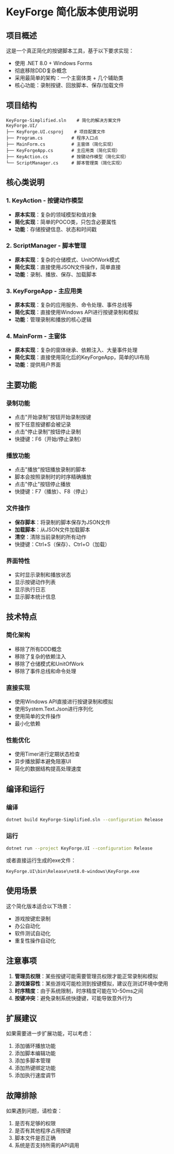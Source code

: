 # KeyForge 简化版本使用说明

## 项目概述

这是一个真正简化的按键脚本工具，基于以下要求实现：
- 使用 .NET 8.0 + Windows Forms
- 彻底移除DDD复杂概念
- 采用最简单的架构：一个主窗体类 + 几个辅助类
- 核心功能：录制按键、回放脚本、保存/加载文件

## 项目结构

```
KeyForge-Simplified.sln    # 简化的解决方案文件
KeyForge.UI/
├── KeyForge.UI.csproj    # 项目配置文件
├── Program.cs           # 程序入口点
├── MainForm.cs          # 主窗体（简化实现）
├── KeyForgeApp.cs       # 主应用类（简化实现）
├── KeyAction.cs         # 按键动作模型（简化实现）
└── ScriptManager.cs     # 脚本管理类（简化实现）
```

## 核心类说明

### 1. KeyAction - 按键动作模型
- **原本实现**：复杂的领域模型和值对象
- **简化实现**：简单的POCO类，只包含必要属性
- **功能**：存储按键信息、状态和时间戳

### 2. ScriptManager - 脚本管理
- **原本实现**：复杂的仓储模式、UnitOfWork模式
- **简化实现**：直接使用JSON文件操作，简单直接
- **功能**：录制、播放、保存、加载脚本

### 3. KeyForgeApp - 主应用类
- **原本实现**：复杂的应用服务、命令处理、事件总线等
- **简化实现**：直接使用Windows API进行按键录制和模拟
- **功能**：管理录制和播放的核心逻辑

### 4. MainForm - 主窗体
- **原本实现**：复杂的窗体继承、依赖注入、大量事件处理
- **简化实现**：直接使用简化后的KeyForgeApp，简单的UI布局
- **功能**：提供用户界面

## 主要功能

### 录制功能
- 点击"开始录制"按钮开始录制按键
- 按下任意按键都会被记录
- 点击"停止录制"按钮停止录制
- 快捷键：F6（开始/停止录制）

### 播放功能
- 点击"播放"按钮播放录制的脚本
- 脚本会按照录制时的时序精确播放
- 点击"停止"按钮停止播放
- 快捷键：F7（播放）、F8（停止）

### 文件操作
- **保存脚本**：将录制的脚本保存为JSON文件
- **加载脚本**：从JSON文件加载脚本
- **清空**：清除当前录制的所有动作
- 快捷键：Ctrl+S（保存）、Ctrl+O（加载）

### 界面特性
- 实时显示录制和播放状态
- 显示按键动作列表
- 显示执行日志
- 显示脚本统计信息

## 技术特点

### 简化架构
- 移除了所有DDD概念
- 移除了复杂的依赖注入
- 移除了仓储模式和UnitOfWork
- 移除了事件总线和命令处理

### 直接实现
- 使用Windows API直接进行按键录制和模拟
- 使用System.Text.Json进行序列化
- 使用简单的文件操作
- 最小化依赖

### 性能优化
- 使用Timer进行定期状态检查
- 异步播放脚本避免阻塞UI
- 简化的数据结构提高处理速度

## 编译和运行

### 编译
```bash
dotnet build KeyForge-Simplified.sln --configuration Release
```

### 运行
```bash
dotnet run --project KeyForge.UI --configuration Release
```

或者直接运行生成的exe文件：
```
KeyForge.UI\bin\Release\net8.0-windows\KeyForge.exe
```

## 使用场景

这个简化版本适合以下场景：
- 游戏按键宏录制
- 办公自动化
- 软件测试自动化
- 重复性操作自动化

## 注意事项

1. **管理员权限**：某些按键可能需要管理员权限才能正常录制和模拟
2. **游戏兼容性**：某些游戏可能检测到按键模拟，建议在测试环境中使用
3. **时序精度**：由于系统限制，时序精度可能在10-50ms之间
4. **按键冲突**：避免录制系统快捷键，可能导致意外行为

## 扩展建议

如果需要进一步扩展功能，可以考虑：
1. 添加循环播放功能
2. 添加脚本编辑功能
3. 添加多脚本管理
4. 添加热键绑定功能
5. 添加执行速度调节

## 故障排除

如果遇到问题，请检查：
1. 是否有足够的权限
2. 是否有其他程序占用按键
3. 脚本文件是否正确
4. 系统是否支持所需的API调用